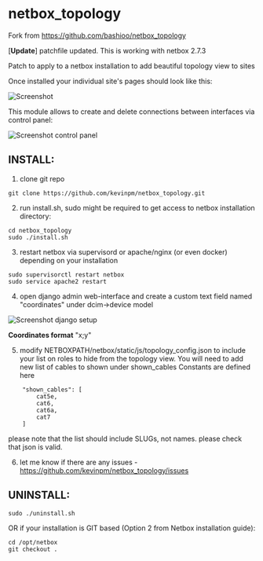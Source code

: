 # netbox_topology

Fork from https://github.com/bashioo/netbox_topology

[**Update**] patchfile updated. This is working with netbox 2.7.3


Patch to apply to a netbox installation to add beautiful topology view to sites

Once installed your individual site's pages should look like this:

![Screenshot](docs/screenshot-site.png "Screenshot of site's page")

This module allows to create and delete connections between interfaces via control panel:

![Screenshot control panel](docs/screenshot-panel.png "Screenshot of the control panel")

## INSTALL:

1. clone git repo

```
git clone https://github.com/kevinpm/netbox_topology.git
```

2. run install.sh, sudo might be required to get access to netbox installation directory:

```
cd netbox_topology
sudo ./install.sh
```

3. restart netbox via supervisord or apache/nginx (or even docker) depending on your installation

```
sudo supervisorctl restart netbox
sudo service apache2 restart
```

4. open django admin web-interface and create a custom text field named "coordinates" under dcim->device model

![Screenshot django setup](docs/screenshot-customfield.png "Screenshot of django setup")

**Coordinates format** "x;y"

5. modify NETBOXPATH/netbox/static/js/topology_config.json to include your list on roles to hide from the topology view. You will need to add new list of cables to shown under shown_cables
Constants are defined here
```
    "shown_cables": [
        cat5e,
        cat6,
        cat6a,
        cat7
    ]
```

please note that the list should include SLUGs, not names. please check that json is valid.

6. let me know if there are any issues - https://github.com/kevinpm/netbox_topology/issues



## UNINSTALL:

```
sudo ./uninstall.sh
```

OR if your installation is GIT based (Option 2 from Netbox installation guide):

```
cd /opt/netbox
git checkout .
```
